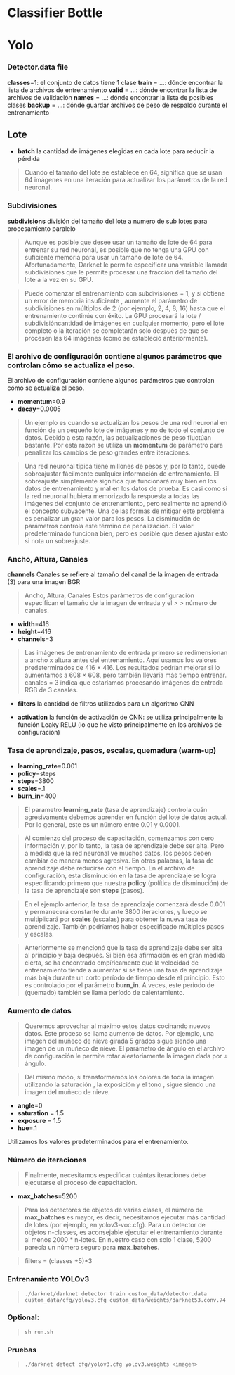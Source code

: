 # Classifier Bottle

# Yolo

### Detector.data file

**classes**=1: el conjunto de datos tiene 1 clase
**train** = ...: dónde encontrar la lista de archivos de entrenamiento
**valid** = ...: dónde encontrar la lista de archivos de validación
**names** = ...: dónde encontrar la lista de posibles clases
**backup** = ...: dónde guardar archivos de peso de respaldo durante el entrenamiento
## Lote
* **batch** la cantidad de imágenes elegidas en cada lote para reducir la pérdida

> Cuando el tamaño del lote se establece en 64, significa que se usan 64 imágenes en una iteración para actualizar los parámetros de la red neuronal.

### Subdivisiones

 **subdivisions** división del tamaño del lote a numero de sub lotes para procesamiento paralelo

> Aunque es posible que desee usar un tamaño de lote de 64 para entrenar su red neuronal, es posible que no tenga una GPU con suficiente memoria para usar un tamaño de lote de 64. Afortunadamente, Darknet le permite especificar una variable llamada subdivisiones que le permite procesar una fracción del tamaño del lote a la vez en su GPU.

> Puede comenzar el entrenamiento con subdivisiones = 1, y si obtiene un error de memoria insuficiente , aumente el parámetro de subdivisiones en múltiplos de 2 (por ejemplo, 2, 4, 8, 16) hasta que el entrenamiento continúe con éxito. La GPU procesará la lote / subdivisióncantidad de imágenes en cualquier momento, pero el lote completo o la iteración se completarán solo después de que se procesen las 64 imágenes (como se estableció anteriormente).

### El archivo de configuración contiene algunos parámetros que controlan cómo se actualiza el peso.
El archivo de configuración contiene algunos parámetros que controlan cómo se actualiza el peso.

* **momentum**=0.9
* **decay**=0.0005
 
>  Un ejemplo es cuando se actualizan los pesos de una red neuronal en función de un pequeño lote de imágenes y no de todo el conjunto de datos. Debido a esta razón, las actualizaciones de peso fluctúan bastante. Por esta razon se utiliza un **momentum** de parámetro para penalizar los cambios de peso grandes entre iteraciones. 
  
>  Una red neuronal típica tiene millones de pesos y, por lo tanto, puede sobreajustar fácilmente cualquier información de entrenamiento. El sobreajuste simplemente significa que funcionará muy bien en los datos de entrenamiento y mal en los datos de prueba. Es casi como si la red neuronal hubiera memorizado la respuesta a todas las imágenes del conjunto de entrenamiento, pero realmente no aprendió el concepto subyacente. Una de las formas de mitigar este problema es penalizar un gran valor para los pesos. La disminución de parámetros controla este término de penalización. El valor predeterminado funciona bien, pero es posible que desee ajustar esto si nota un sobreajuste.

### Ancho, Altura, Canales
 **channels** Canales se refiere al tamaño del canal de la imagen de entrada (3) para una imagen BGR

> Ancho, Altura, Canales
> Estos parámetros de configuración especifican el tamaño de la imagen de entrada y el > > número de canales.

* **width**=416
* **height**=416
* **channels**=3
> Las imágenes de entrenamiento de entrada primero se redimensionan a ancho  x  altura  antes del entrenamiento. Aquí usamos los valores predeterminados de 416 × 416. Los resultados podrían mejorar si lo aumentamos a 608 × 608, pero también llevaría más tiempo entrenar. canales = 3 indica que estaríamos procesando imágenes de entrada RGB de 3 canales.

* **filters** la cantidad de filtros utilizados para un algoritmo CNN

* **activation** la función de activación de CNN: se utiliza principalmente la función Leaky RELU (lo que he visto principalmente en los archivos de configuración)


### Tasa de aprendizaje, pasos, escalas, quemadura (warm-up)
* **learning_rate**=0.001
* **policy**=steps
* **steps**=3800
* **scales**=.1
* **burn_in**=400

> El parametro **learning_rate** (tasa de aprendizaje) controla cuán agresivamente debemos aprender en función del lote de datos actual. Por lo general, este es un número entre 0.01 y 0.0001.

> Al comienzo del proceso de capacitación, comenzamos con cero información y, por lo tanto, la tasa de aprendizaje debe ser alta. Pero a medida que la red neuronal ve muchos datos, los pesos deben cambiar de manera menos agresiva. En otras palabras, la tasa de aprendizaje debe reducirse con el tiempo. En el archivo de configuración, esta disminución en la tasa de aprendizaje se logra especificando primero que nuestra **policy** (política de disminución) de la tasa de aprendizaje son **steps** (pasos). 

> En el ejemplo anterior, la tasa de aprendizaje comenzará desde 0.001 y permanecerá constante durante 3800 iteraciones, y luego se multiplicará por **scales** (escalas) para obtener la nueva tasa de aprendizaje. También podríamos haber especificado múltiples pasos y escalas.

> Anteriormente se mencionó que la tasa de aprendizaje debe ser alta al principio y baja después. Si bien esa afirmación es en gran medida cierta, se ha encontrado empíricamente que la velocidad de entrenamiento tiende a aumentar si se tiene una tasa de aprendizaje más baja durante un corto período de tiempo desde el principio. Esto es controlado por el parámetro **burn_in**. A veces, este período de (quemado) también se llama período de calentamiento. 


### Aumento de datos
> Queremos aprovechar al máximo estos datos cocinando nuevos datos. Este proceso se llama aumento de datos. Por ejemplo, una imagen del muñeco de nieve girada 5 grados sigue siendo una imagen de un muñeco de nieve. El parámetro de ángulo en el archivo de configuración le permite rotar aleatoriamente la imagen dada por ± ángulo.

> Del mismo modo, si transformamos los colores de toda la imagen utilizando la saturación , la exposición y el tono , sigue siendo una imagen del muñeco de nieve.

* **angle**=0
* **saturation** = 1.5
* **exposure** = 1.5
* **hue**=.1

Utilizamos los valores predeterminados para el entrenamiento.


### Número de iteraciones

> Finalmente, necesitamos especificar cuántas iteraciones debe ejecutarse el proceso de capacitación.

* **max_batches**=5200

> Para los detectores de objetos de varias clases, el número de **max_batches** es mayor, es decir, necesitamos ejecutar más cantidad de lotes (por ejemplo, en yolov3-voc.cfg). Para un detector de objetos n-classes, es aconsejable ejecutar el entrenamiento durante al menos 2000 * n-lotes. En nuestro caso con solo 1 clase, 5200 parecía un número seguro para **max_batches**.

> filters = (classes +5)*3

### Entrenamiento YOLOv3

> `./darknet/darknet detector train custom_data/detector.data custom_data/cfg/yolov3.cfg custom_data/weights/darknet53.conv.74`

### Optional:

> `sh run.sh`

 ### Pruebas 
 
> `./darknet detect cfg/yolov3.cfg yolov3.weights <imagen>`